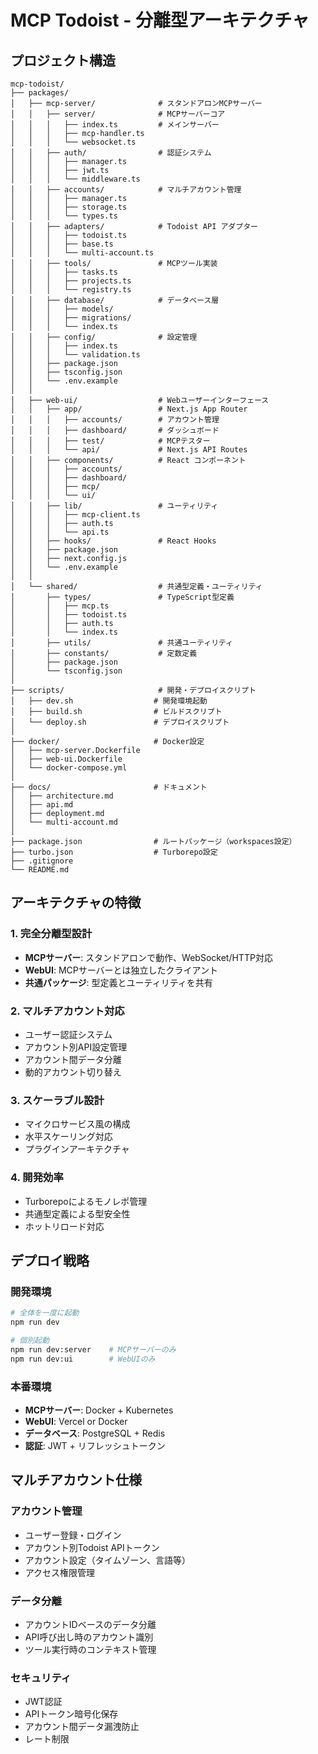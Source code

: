 # MCP Todoist - 分離型アーキテクチャ

## プロジェクト構造

```
mcp-todoist/
├── packages/
│   ├── mcp-server/              # スタンドアロンMCPサーバー
│   │   ├── server/              # MCPサーバーコア
│   │   │   ├── index.ts         # メインサーバー
│   │   │   ├── mcp-handler.ts
│   │   │   └── websocket.ts
│   │   ├── auth/                # 認証システム
│   │   │   ├── manager.ts
│   │   │   ├── jwt.ts
│   │   │   └── middleware.ts
│   │   ├── accounts/            # マルチアカウント管理
│   │   │   ├── manager.ts
│   │   │   ├── storage.ts
│   │   │   └── types.ts
│   │   ├── adapters/            # Todoist API アダプター
│   │   │   ├── todoist.ts
│   │   │   ├── base.ts
│   │   │   └── multi-account.ts
│   │   ├── tools/               # MCPツール実装
│   │   │   ├── tasks.ts
│   │   │   ├── projects.ts
│   │   │   └── registry.ts
│   │   ├── database/            # データベース層
│   │   │   ├── models/
│   │   │   ├── migrations/
│   │   │   └── index.ts
│   │   ├── config/              # 設定管理
│   │   │   ├── index.ts
│   │   │   └── validation.ts
│   │   ├── package.json
│   │   ├── tsconfig.json
│   │   └── .env.example
│   │
│   ├── web-ui/                  # Webユーザーインターフェース
│   │   ├── app/                 # Next.js App Router
│   │   │   ├── accounts/        # アカウント管理
│   │   │   ├── dashboard/       # ダッシュボード
│   │   │   ├── test/            # MCPテスター
│   │   │   └── api/             # Next.js API Routes
│   │   ├── components/          # React コンポーネント
│   │   │   ├── accounts/
│   │   │   ├── dashboard/
│   │   │   ├── mcp/
│   │   │   └── ui/
│   │   ├── lib/                 # ユーティリティ
│   │   │   ├── mcp-client.ts
│   │   │   ├── auth.ts
│   │   │   └── api.ts
│   │   ├── hooks/               # React Hooks
│   │   ├── package.json
│   │   ├── next.config.js
│   │   └── .env.example
│   │
│   └── shared/                  # 共通型定義・ユーティリティ
│       ├── types/               # TypeScript型定義
│       │   ├── mcp.ts
│       │   ├── todoist.ts
│       │   ├── auth.ts
│       │   └── index.ts
│       ├── utils/               # 共通ユーティリティ
│       ├── constants/           # 定数定義
│       ├── package.json
│       └── tsconfig.json
│
├── scripts/                     # 開発・デプロイスクリプト
│   ├── dev.sh                  # 開発環境起動
│   ├── build.sh                # ビルドスクリプト
│   └── deploy.sh               # デプロイスクリプト
│
├── docker/                     # Docker設定
│   ├── mcp-server.Dockerfile
│   ├── web-ui.Dockerfile
│   └── docker-compose.yml
│
├── docs/                       # ドキュメント
│   ├── architecture.md
│   ├── api.md
│   ├── deployment.md
│   └── multi-account.md
│
├── package.json                # ルートパッケージ（workspaces設定）
├── turbo.json                  # Turborepo設定
├── .gitignore
└── README.md
```

## アーキテクチャの特徴

### 1. 完全分離型設計
- **MCPサーバー**: スタンドアロンで動作、WebSocket/HTTP対応
- **WebUI**: MCPサーバーとは独立したクライアント
- **共通パッケージ**: 型定義とユーティリティを共有

### 2. マルチアカウント対応
- ユーザー認証システム
- アカウント別API設定管理
- アカウント間データ分離
- 動的アカウント切り替え

### 3. スケーラブル設計
- マイクロサービス風の構成
- 水平スケーリング対応
- プラグインアーキテクチャ

### 4. 開発効率
- Turborepoによるモノレポ管理
- 共通型定義による型安全性
- ホットリロード対応

## デプロイ戦略

### 開発環境
```bash
# 全体を一度に起動
npm run dev

# 個別起動
npm run dev:server    # MCPサーバーのみ
npm run dev:ui        # WebUIのみ
```

### 本番環境
- **MCPサーバー**: Docker + Kubernetes
- **WebUI**: Vercel or Docker
- **データベース**: PostgreSQL + Redis
- **認証**: JWT + リフレッシュトークン

## マルチアカウント仕様

### アカウント管理
- ユーザー登録・ログイン
- アカウント別Todoist APIトークン
- アカウント設定（タイムゾーン、言語等）
- アクセス権限管理

### データ分離
- アカウントIDベースのデータ分離
- API呼び出し時のアカウント識別
- ツール実行時のコンテキスト管理

### セキュリティ
- JWT認証
- APIトークン暗号化保存
- アカウント間データ漏洩防止
- レート制限 